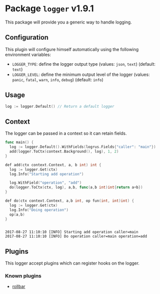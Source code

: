 # Package `logger` v1.9.1

This package will provide you a generic way to handle logging.

## Configuration

This plugin will configure himself automatically using the following environment variables:

 * `LOGGER_TYPE`: define the logger output type (values: `json`, `text`) (default: `text`)
 * `LOGGER_LEVEL`: define the minimum output level of the logger (values: `panic`, `fatal`, `warn`, `info`, `debug`) (default: `info`)

## Usage

```go
log := logger.Default() // Return a default logger
```

## Context

The logger can be passed in a context so it can retain fields.

```go
func main() {
  log := logger.Default().WithFields(logrus.Fields{"caller": "main"})
  add(logger.ToCtx(context.Background(), log), 1, 2)
}

def add(ctx context.Context, a, b int) int {
  log := logger.Get(ctx)
  log.Info("Starting add operation")

  log.WithField("operation", "add")
  do(logger.ToCtx(ctx, log), a,b, func(a,b int)int{return a+b})
}

def do(ctx context.Context, a,b int, op fun(int, int)int) {
  log := logger.Get(ctx)
  log.Info("Doing operation")
  op(a,b)
}
```

```shell

2017-08-27 11:10:10 [INFO] Starting add operation caller=main
2017-08-27 11:10:10 [INFO] Do operation caller=main operation=add
```

## Plugins

This logger accept plugins which can register hooks on the logger.

### Known plugins

* [rollbar](https://github.com/Scalingo/go-utils/tree/master/logger/plugins/rollbarplugin)
